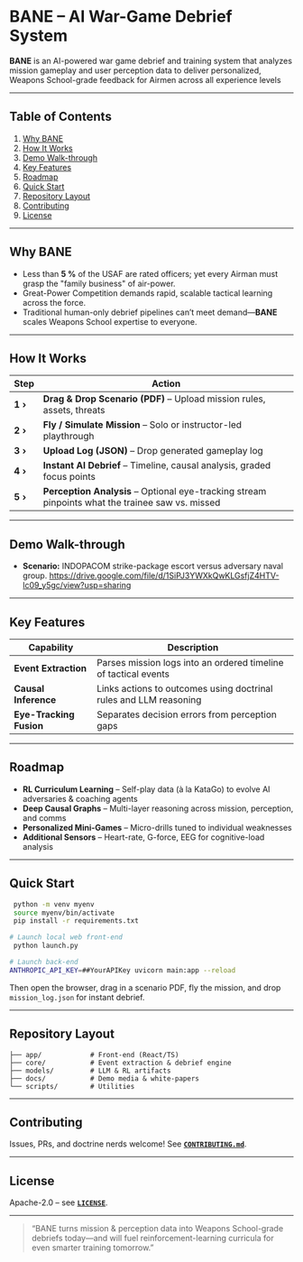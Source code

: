 # **BANE – AI War-Game Debrief System**

**BANE** is an AI-powered war game debrief and training system that analyzes mission gameplay and user perception data to deliver personalized, Weapons School-grade feedback for Airmen across all experience levels

---

## Table of Contents
1. [Why BANE](#why-bane)
2. [How It Works](#how-it-works)
3. [Demo Walk-through](#demo-walk-through)
4. [Key Features](#key-features)
5. [Roadmap](#roadmap)
6. [Quick Start](#quick-start)
7. [Repository Layout](#repository-layout)
8. [Contributing](#contributing)
9. [License](#license)

---

## Why BANE
* Less than **5 %** of the USAF are rated officers; yet every Airman must grasp the "family business" of air-power.
* Great-Power Competition demands rapid, scalable tactical learning across the force.
* Traditional human-only debrief pipelines can’t meet demand—**BANE** scales Weapons School expertise to everyone.

---

## How It Works
| Step | Action |
|------|--------|
| **1  ›** | **Drag & Drop Scenario (PDF)** – Upload mission rules, assets, threats |
| **2  ›** | **Fly / Simulate Mission** – Solo or instructor-led playthrough |
| **3  ›** | **Upload Log (JSON)** – Drop generated gameplay log |
| **4  ›** | **Instant AI Debrief** – Timeline, causal analysis, graded focus points |
| **5  ›** | **Perception Analysis** – Optional eye-tracking stream pinpoints what the trainee saw vs. missed |

---

## Demo Walk-through
* **Scenario:** INDOPACOM strike-package escort versus adversary naval group.
https://drive.google.com/file/d/1SiPJ3YWXkQwKLGsfjZ4HTV-lc09_y5gc/view?usp=sharing

---

## Key Features
| Capability | Description |
|------------|-------------|
| **Event Extraction** | Parses mission logs into an ordered timeline of tactical events |
| **Causal Inference** | Links actions to outcomes using doctrinal rules and LLM reasoning |
| **Eye-Tracking Fusion** | Separates decision errors from perception gaps |

---

## Roadmap
- **RL Curriculum Learning** – Self-play data (à la KataGo) to evolve AI adversaries & coaching agents
- **Deep Causal Graphs** – Multi-layer reasoning across mission, perception, and comms
- **Personalized Mini-Games** – Micro-drills tuned to individual weaknesses
- **Additional Sensors** – Heart-rate, G-force, EEG for cognitive-load analysis

---

## Quick Start
```bash
 python -m venv myenv
 source myenv/bin/activate
 pip install -r requirements.txt

# Launch local web front-end
 python launch.py

# Launch back-end
ANTHROPIC_API_KEY=##YourAPIKey uvicorn main:app --reload
```
Then open the browser, drag in a scenario PDF, fly the mission, and drop `mission_log.json` for instant debrief.

---

## Repository Layout
```
├── app/            # Front-end (React/TS)
├── core/           # Event extraction & debrief engine
├── models/         # LLM & RL artifacts
├── docs/           # Demo media & white-papers
└── scripts/        # Utilities
```

---

## Contributing
Issues, PRs, and doctrine nerds welcome! See **[`CONTRIBUTING.md`](CONTRIBUTING.md)**.

---

## License
Apache-2.0 – see **[`LICENSE`](LICENSE)**.

---

> “BANE turns mission & perception data into Weapons School-grade debriefs today—and will fuel reinforcement-learning curricula for even smarter training tomorrow.”
